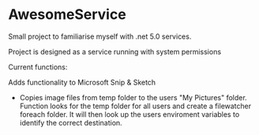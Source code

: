# AwesomeService
Small project to familiarise myself with .net 5.0 services.

Project is designed as a service running with system permissions

Current functions:

Adds functionality to Microsoft Snip & Sketch
- Copies image files from temp folder to the users "My Pictures" folder.
Function looks for the temp folder for all users and create a filewatcher foreach folder. It will then look up the users enviroment variables to identify the correct destination.
